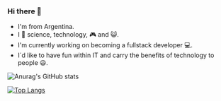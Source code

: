 ### Hi there 👋

- I'm from Argentina.
- I :blue_heart: science, technology, :video_game: and :smiley_cat:.
- I'm currently working on becoming a fullstack developer :computer:.
- I´d like to have fun within IT and carry the benefits of technology to people :smiley:.

![Anurag's GitHub stats](https://github-readme-stats.vercel.app/api?username=gabit690&show_icons=true&theme=tokyonight)

[![Top Langs](https://github-readme-stats.vercel.app/api/top-langs/?username=gabit690&layout=compact&theme=tokyonight)](https://github.com/anuraghazra/github-readme-stats)
